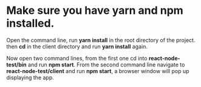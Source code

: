 # Make sure you have yarn and npm installed.

Open the command line, run <strong>yarn install</strong> in the root directory of the project. then <strong>cd</strong> in the client directory and run <strong>yarn install</strong> again.

Now open two command lines, from the first one cd into <strong>react-node-test/bin</strong> and run <strong>npm start</strong>. From the second command line navigate to <strong>react-node-test/client</strong> and run <strong>npm start</strong>, a browser window will pop up displaying the app.
